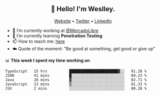 <h2 align="center">👋 Hello! I'm Weslley.</h2>
<p align="center">
  <a href="http://weslleyneri.com.br">Website</a> •
  <a href="https://twitter.com/Weslley_Neri">Twitter</a> •
  <a href="https://www.linkedin.com/in/weslley-neri-3658908b">LinkedIn</a>
</p>


- 🔭 I’m currently working at [@MercadoLibre](https://github.com/mercadolibre)
- 🌱 I’m currently learning **Penetration Testing**
- 📫 How to reach me: [here](mailto:weslley39@gmail.com)
- ☁️ Quote of the moment: "Be good at something, get good or give up"

📊 **This week I spent my time working on**
<!--START_SECTION:waka-->
```text
TypeScript   15 hrs          ██████████████████████▓░░   91.28 % 
JSON         41 mins         █░░░░░░░░░░░░░░░░░░░░░░░░   04.23 % 
Java         26 mins         ▓░░░░░░░░░░░░░░░░░░░░░░░░   02.71 % 
JavaScript   13 mins         ▒░░░░░░░░░░░░░░░░░░░░░░░░   01.33 % 
JSX          2 mins          ░░░░░░░░░░░░░░░░░░░░░░░░░   00.28 % 
```
<!--END_SECTION:waka-->

<!-- Inspired by https://github.com/gruselhaus/gruselhaus -->